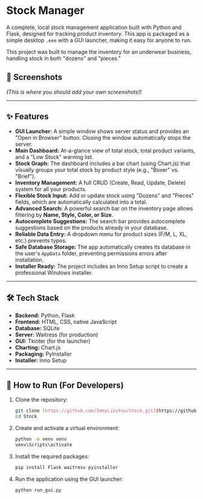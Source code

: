 # Stock Manager

A complete, local stock management application built with Python and Flask, designed for tracking product inventory. This app is packaged as a simple desktop `.exe` with a GUI launcher, making it easy for anyone to run.

This project was built to manage the inventory for an underwear business, handling stock in both "dozens" and "pieces."

## 📸 Screenshots

*(This is where you should add your own screenshots!)*




---

## ✨ Features

* **GUI Launcher:** A simple window shows server status and provides an "Open in Browser" button. Closing the window automatically stops the server.
* **Main Dashboard:** At-a-glance view of total stock, total product variants, and a "Low Stock" warning list.
* **Stock Graph:** The dashboard includes a bar chart (using Chart.js) that visually groups your total stock by product style (e.g., "Boxer" vs. "Brief").
* **Inventory Management:** A full CRUD (Create, Read, Update, Delete) system for all your products.
* **Flexible Stock Input:** Add or update stock using "Dozens" and "Pieces" fields, which are automatically calculated into a total.
* **Advanced Search:** A powerful search bar on the inventory page allows filtering by **Name, Style, Color, or Size**.
* **Autocomplete Suggestions:** The search bar provides autocomplete suggestions based on the products already in your database.
* **Reliable Data Entry:** A dropdown menu for product sizes (F/M, L, XL, etc.) prevents typos.
* **Safe Database Storage:** The app automatically creates its database in the user's `AppData` folder, preventing permissions errors after installation.
* **Installer Ready:** The project includes an Inno Setup script to create a professional Windows installer.

---

## 🛠️ Tech Stack

* **Backend:** Python, Flask
* **Frontend:** HTML, CSS, native JavaScript
* **Database:** SQLite
* **Server:** Waitress (for production)
* **GUI:** Tkinter (for the launcher)
* **Charting:** Chart.js
* **Packaging:** PyInstaller
* **Installer:** Inno Setup

---

## 🚀 How to Run (For Developers)

1.  Clone the repository:
    ```bash
    git clone [https://github.com/ImmyLikeYou/Stock.git](https://github.com/ImmyLikeYou/Stock.git)
    cd Stock
    ```
2.  Create and activate a virtual environment:
    ```bash
    python -m venv venv
    venv\Scripts\activate
    ```
3.  Install the required packages:
    ```bash
    pip install Flask waitress pyinstaller
    ```
4.  Run the application using the GUI launcher:
    ```bash
    python run_gui.py
    ```
